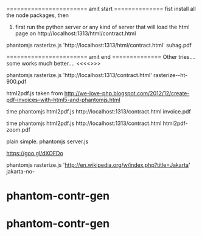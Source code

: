 

======================= amit start ==============
fist install all the node packages, then 


1. first run the python server  or any kind of server  that will load the html page on 
http://localhost:1313/html/contract.html


phantomjs rasterize.js 'http://localhost:1313/html/contract.html' suhag.pdf



======================= amit end ==============
Other tries.... some works much better.... <<<<>>>

phantomjs rasterize.js 'http://localhost:1313/contract.html' rasterize--ht-900.pdf


html2pdf.js  taken from
http://we-love-php.blogspot.com/2012/12/create-pdf-invoices-with-html5-and-phantomjs.html

time phantomjs html2pdf.js http://localhost:1313/contract.html invoice.pdf

time phantomjs html2pdf.js http://localhost:1313/contract.html html2pdf-zoom.pdf



plain simple. 
phantomjs server.js 


https://goo.gl/dXOFDo

phantomjs rasterize.js 'http://en.wikipedia.org/w/index.php?title=Jakarta' jakarta-no-<print class="pdf"></print>

# phantom-contr-gen
# phantom-contr-gen

